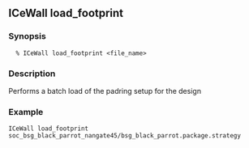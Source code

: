 ## ICeWall load_footprint
### Synopsis
```
  % ICeWall load_footprint <file_name>
```
### Description
Performs a batch load of the padring setup for the design
### Example
```
ICeWall load_footprint soc_bsg_black_parrot_nangate45/bsg_black_parrot.package.strategy
```

